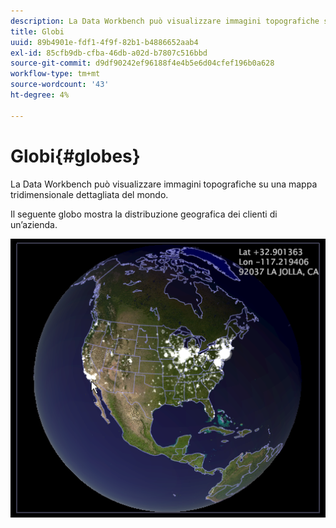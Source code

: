 ```yaml
---
description: La Data Workbench può visualizzare immagini topografiche su una mappa tridimensionale dettagliata del mondo.
title: Globi
uuid: 89b4901e-fdf1-4f9f-82b1-b4886652aab4
exl-id: 85cfb9db-cfba-46db-a02d-b7807c516bbd
source-git-commit: d9df90242ef96188f4e4b5e6d04cfef196b0a628
workflow-type: tm+mt
source-wordcount: '43'
ht-degree: 4%

---
```


# Globi{#globes}

La Data Workbench può visualizzare immagini topografiche su una mappa tridimensionale dettagliata del mondo.

Il seguente globo mostra la distribuzione geografica dei clienti di un’azienda.

![](assets/vis_Globe_RollOverLatLong.png)
